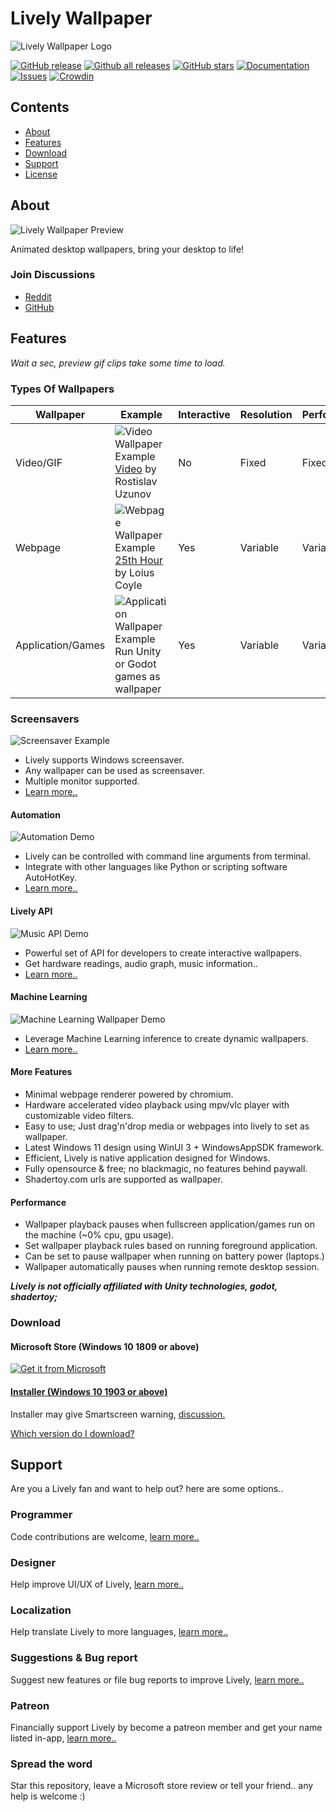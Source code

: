 
# Lively Wallpaper

![Lively Wallpaper Logo](resources/figma_promo_16x9.jpg)

[![GitHub release](https://img.shields.io/github/release/rocksdanister/lively/all.svg)](https://github.com/rocksdanister/lively/releases)
[![Github all releases](https://img.shields.io/github/downloads/rocksdanister/lively/total.svg)](https://github.com/rocksdanister/lively/releases)
[![GitHub stars](https://img.shields.io/github/stars/rocksdanister/lively.svg)](https://github.com/rocksdanister/lively/stargazers)
[![Documentation](https://img.shields.io/badge/Docs-WIP-red.svg)](https://github.com/rocksdanister/lively/wiki)
[![Issues](https://img.shields.io/github/issues/rocksdanister/lively.svg)](https://github.com/rocksdanister/lively/issues)
[![Crowdin](https://badges.crowdin.net/lively-wallpaper/localized.svg)](https://crowdin.com/project/lively-wallpaper)

## Contents

- [About](#about)
- [Features](#features)
- [Download](#download)
- [Support](#support)
- [License](#license)

## About

![Lively Wallpaper Preview](resources/main_preview.gif)

Animated desktop wallpapers, bring your desktop to life!

### Join Discussions

- [Reddit](https://www.reddit.com/r/LivelyWallpaper/)
- [GitHub](https://github.com/rocksdanister/lively/discussions/)

## Features

*Wait a sec, preview gif clips take some time to load.*

### Types Of Wallpapers

| Wallpaper | Example | Interactive | Resolution | Performance |
|--|--|--|--|--|
| Video/GIF | ![Video Wallpaper Example](resources/wallpaper_video.gif) [Video](https://www.pexels.com/video/blue-texture-abstract-leaves-7710243/) by Rostislav Uzunov | No | Fixed | Fixed |
| Webpage | ![Webpage Wallpaper Example](resources/wallpaper_html.gif) [25th Hour](http://louie.co.nz/25th_hour/) by Loius Coyle | Yes | Variable | Variable |
| Application/Games | ![Application Wallpaper Example](resources/wallpaper_emulator.gif) Run Unity or Godot games as wallpaper | Yes | Variable | Variable |

### Screensavers

![Screensaver Example](resources/screen_saver.gif)

- Lively supports Windows screensaver.
- Any wallpaper can be used as screensaver.
- Multiple monitor supported.
- [Learn more..](https://github.com/rocksdanister/lively/wiki/Screen-Saver)

#### Automation

![Automation Demo](resources/rotary_demo.gif)

- Lively can be controlled with command line arguments from terminal.
- Integrate with other languages like Python or scripting software AutoHotKey.
- [Learn more..](https://github.com/rocksdanister/lively/wiki/Command-Line-Controls)

#### Lively API

![Music API Demo](resources/music_api.gif)

- Powerful set of API for developers to create interactive wallpapers.
- Get hardware readings, audio graph, music information..
- [Learn more..](https://github.com/rocksdanister/lively/wiki/API)

#### Machine Learning

![Machine Learning Wallpaper Demo](resources/wallpaper_depth.gif)

- Leverage Machine Learning inference to create dynamic wallpapers.
- [Learn more..](https://github.com/rocksdanister/lively/wiki/Machine-Learning)

#### More Features

- Minimal webpage renderer powered by chromium.
- Hardware accelerated video playback using mpv/vlc player with customizable video filters.
- Easy to use; Just drag'n'drop media or webpages into lively to set as wallpaper.
- Latest Windows 11 design using WinUI 3 + WindowsAppSDK framework.
- Efficient, Lively is native application designed for Windows.
- Fully opensource & free; no blackmagic, no features behind paywall.
- Shadertoy.com urls are supported as wallpaper.

#### Performance

- Wallpaper playback pauses when fullscreen application/games run on the machine (~0% cpu, gpu usage).
- Set wallpaper playback rules based on running foreground application.
- Can be set to pause wallpaper when running on battery power (laptops.)
- Wallpaper automatically pauses when running remote desktop session.

***Lively is not officially affiliated with Unity technologies, godot, shadertoy;***

### Download

#### Microsoft Store (Windows 10 1809 or above)

[![Get it from Microsoft](https://get.microsoft.com/images/en-us%20dark.svg)](https://apps.microsoft.com/store/detail/9NTM2QC6QWS7)

#### [Installer (Windows 10 1903 or above)](https://github.com/rocksdanister/lively/releases/latest)

Installer may give Smartscreen warning, [discussion.](https://github.com/rocksdanister/lively/issues/9)

[Which version do I download?](https://github.com/rocksdanister/lively/wiki/Differences-Between-Distributions)

## Support

Are you a Lively fan and want to help out? here are some options..

### Programmer

Code contributions are welcome, [learn more..](https://github.com/rocksdanister/lively/wiki/Contributing-Guidelines)

### Designer

Help improve UI/UX of Lively, [learn more..](https://github.com/rocksdanister/lively/wiki/Contributing-Guidelines)

### Localization

Help translate Lively to more languages, [learn more..](https://github.com/rocksdanister/lively-translations)

### Suggestions & Bug report

Suggest new features or file bug reports to improve Lively, [learn more..](https://github.com/rocksdanister/lively/issues)

### Patreon

Financially support Lively by become a patreon member and get your name listed in-app, [learn more..](https://patreon.com/rocksdanister)

### Spread the word

Star this repository, leave a Microsoft store review or tell your friend.. any help is welcome :)


